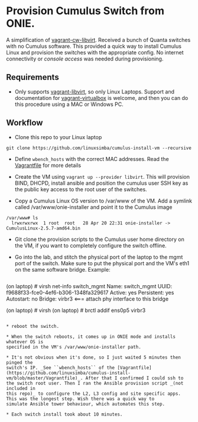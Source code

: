 # Provision Cumulus Switch from ONIE.


A simplification of
[vagrant-cw-libvirt](https://github.com/skamithi/vagrant-cw-libvirt). Received a bunch of Quanta switches
with no Cumulus software. This provided a quick way to install Cumulus Linux and
provision the switches with the appropriate config. No internet connectivity or
*console access* was needed during provisioning.

## Requirements

* Only supports
  [vagrant-libvirt](https://github.com/vagrant-libvirt/vagrant-libvirt), so only Linux Laptops.
  Support and documentation for
[vagrant-virtualbox](https://www.vagrantup.com/docs/providers/) is welcome, and then you
  can do this procedure using a MAC or Windows PC.



## Workflow

* Clone this repo to your Linux laptop

```
git clone https://github.com/linuxsimba/cumulus-install-vm --recursive
```

* Define ``wbench_hosts`` with the correct MAC addresses. Read the
  [Vagrantfile](https://github.com/linuxsimba/cumulus-install-vm/blob/master/Vagrantfile) for more details

* Create the VM using ``vagrant up --provider libvirt``. This will provision
  BIND, DHCPD, install ansible and position the cumulus user SSH key as the
  public key access to the root user of the switches.


* Copy a Cumulus Linux OS version to /var/www of the VM. Add a symlink called
  /var/www/onie-installer and point it to the Cumulus image

```
/var/www# ls
  lrwxrwxrwx  1 root  root   28 Apr 20 22:31 onie-installer -> CumulusLinux-2.5.7-amd64.bin

```

* Git clone the provision scripts to the Cumulus user home directory on the VM, if you want to
  completely configure the switch offline.

* Go into the lab, and stitch the physical port of the laptop to the mgmt port of the switch. Make sure to put the physical port and the VM's eth1 on the same software bridge.
  Example:
  ```
 (on laptop) # virsh net-info switch_mgmt
 Name:           switch_mgmt
 UUID:           f9688f33-fce0-4ef6-b306-1348fa329617
 Active:         yes
 Persistent:     yes
 Autostart:      no
 Bridge:         virbr3 <=== attach phy interface to this bridge

 (on laptop) # virsh
 (on laptop) # brctl addif ens0p5 virbr3

  ```

* reboot the switch.

* When the switch reboots, it comes up in ONIE mode and installs whatever OS is
  specified in the VM's /var/www/onie-installer path.

* It's not obvious when it's done, so I just waited 5 minutes then pinged the
  switch's IP. _See ``wbench_hosts`` of the [Vagrantfile](https://github.com/linuxsimba/cumulus-install-vm/blob/master/Vagrantfile)_. After that I confirmed I could ssh to
  the switch root user. Then I ran the Ansible provision script _(not included in
this repo)_ to configure the L2, L3 config and site specific apps.
  This was the longest step. Wish there was a quick way to
  simulate Ansible tower behaviour, which automates this step.

* Each switch install took about 10 minutes.

